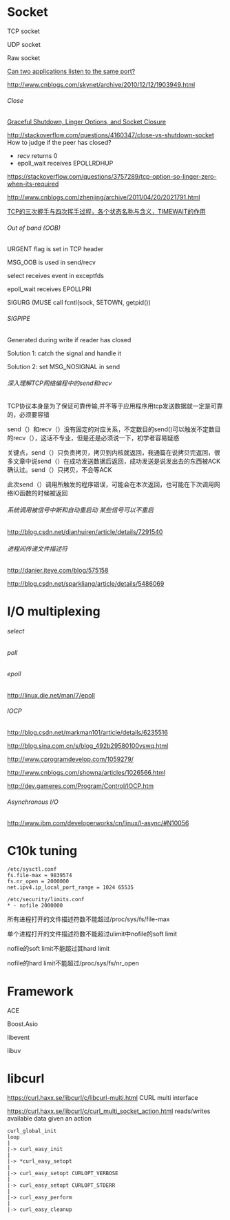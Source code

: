 # Socket

TCP socket

UDP socket

Raw socket

[Can two applications listen to the same port?](
http://stackoverflow.com/questions/14388706/socket-options-so-reuseaddr-and-so-reuseport-how-do-they-differ-do-they-mean-t)

http://www.cnblogs.com/skynet/archive/2010/12/12/1903949.html

###### Close

[Graceful Shutdown, Linger Options, and Socket Closure](https://docs.microsoft.com/en-us/windows/desktop/WinSock/graceful-shutdown-linger-options-and-socket-closure-2)

http://stackoverflow.com/questions/4160347/close-vs-shutdown-socket
How to judge if the peer has closed?
- recv returns 0
- epoll_wait receives EPOLLRDHUP

https://stackoverflow.com/questions/3757289/tcp-option-so-linger-zero-when-its-required

http://www.cnblogs.com/zhenjing/archive/2011/04/20/2021791.html

[TCP的三次握手与四次挥手过程，各个状态名称与含义，TIMEWAIT的作用](https://blog.csdn.net/sinat_32487221/article/details/55272305)

###### Out of band (OOB)

URGENT flag is set in TCP header

MSG_OOB is used in send/recv

select receives event in exceptfds

epoll_wait receives EPOLLPRI

SIGURG (MUSE call fcntl(sock, SETOWN, getpid())

###### SIGPIPE

Generated during write if reader has closed

Solution 1: catch the signal and handle it

Solution 2: set MSG_NOSIGNAL in send

###### 深入理解TCP网络编程中的send和recv

TCP协议本身是为了保证可靠传输,并不等于应用程序用tcp发送数据就一定是可靠的，必须要容错

send（）和recv（）没有固定的对应关系，不定数目的send()可以触发不定数目的recv（），这话不专业，但是还是必须说一下，初学者容易疑惑

关键点，send（）只负责拷贝，拷贝到内核就返回，我通篇在说拷贝完返回，很多文章中说send（）在成功发送数据后返回，成功发送是说发出去的东西被ACK确认过。send（）只拷贝，不会等ACK

此次send（）调用所触发的程序错误，可能会在本次返回，也可能在下次调用网络IO函数的时候被返回

###### 系统调用被信号中断和自动重启动 某些信号可以不重启

http://blog.csdn.net/dianhuiren/article/details/7291540

###### 进程间传递文件描述符

http://danier.iteye.com/blog/575158

http://blog.csdn.net/sparkliang/article/details/5486069

# I/O multiplexing

###### select

###### poll

###### epoll

http://linux.die.net/man/7/epoll

###### IOCP

http://blog.csdn.net/markman101/article/details/6235516

http://blog.sina.com.cn/s/blog_492b29580100vswq.html

http://www.cprogramdevelop.com/1059279/

http://www.cnblogs.com/showna/articles/1026566.html

http://dev.gameres.com/Program/Control/IOCP.htm

###### Asynchronous I/O

http://www.ibm.com/developerworks/cn/linux/l-async/#N10056

# C10k tuning

```
/etc/sysctl.conf
fs.file-max = 9839574
fs.nr_open = 2000000
net.ipv4.ip_local_port_range = 1024 65535

/etc/security/limits.conf
* - nofile 2000000
```

所有进程打开的文件描述符数不能超过/proc/sys/fs/file-max

单个进程打开的文件描述符数不能超过ulimit中nofile的soft limit

nofile的soft limit不能超过其hard limit

nofile的hard limit不能超过/proc/sys/fs/nr_open

# Framework

ACE

Boost.Asio

libevent

libuv

# libcurl

https://curl.haxx.se/libcurl/c/libcurl-multi.html  CURL multi interface

https://curl.haxx.se/libcurl/c/curl_multi_socket_action.html  reads/writes available data given an action

```
curl_global_init
loop
|
|-> curl_easy_init
|
|-> *curl_easy_setopt
|
|-> curl_easy_setopt CURLOPT_VERBOSE
|
|-> curl_easy_setopt CURLOPT_STDERR
|
|-> curl_easy_perform
|
|-> curl_easy_cleanup
```
